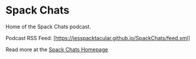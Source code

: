 # Spack Chats
Home of the Spack Chats podcast.

Podcast RSS Feed: [https://jesspacktacular.github.io/SpackChats/feed.xml]

Read more at the [Spack Chats Homepage](https://spackchats.com/)
